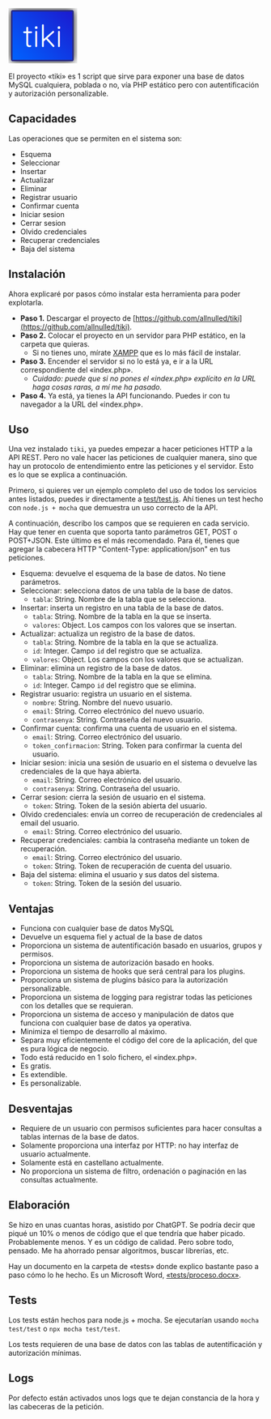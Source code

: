 ![Logo_de_tiki](./test/tiki.png)

El proyecto «tiki» es 1 script que sirve para exponer una base de datos MySQL cualquiera, poblada o no, vía PHP estático pero con autentificación y autorización personalizable.

## Capacidades

Las operaciones que se permiten en el sistema son:
- Esquema
- Seleccionar
- Insertar
- Actualizar
- Eliminar
- Registrar usuario
- Confirmar cuenta
- Iniciar sesion
- Cerrar sesion
- Olvido credenciales
- Recuperar credenciales
- Baja del sistema

## Instalación

Ahora explicaré por pasos cómo instalar esta herramienta para poder explotarla.

 - **Paso 1.** Descargar el proyecto de [https://github.com/allnulled/tiki](https://github.com/allnulled/tiki).
 - **Paso 2.** Colocar el proyecto en un servidor para PHP estático, en la carpeta que quieras.
    - Si no tienes uno, mírate [XAMPP](https://www.apachefriends.org/es/download.html) que es lo más fácil de instalar.
 - **Paso 3.** Encender el servidor si no lo está ya, e ir a la URL correspondiente del «index.php». 
    - *Cuidado: puede que si no pones el «index.php» explícito en la URL haga cosas raras, a mí me ha pasado.*
 - **Paso 4.** Ya está, ya tienes la API funcionando. Puedes ir con tu navegador a la URL del «index.php».

## Uso

Una vez instalado `tiki`, ya puedes empezar a hacer peticiones HTTP a la API REST. Pero no vale hacer las peticiones de cualquier manera, sino que hay un protocolo de entendimiento entre las peticiones y el servidor. Esto es lo que se explica a continuación.

Primero, si quieres ver un ejemplo completo del uso de todos los servicios antes listados, puedes ir directamente a [test/test.js](./test/test.js). Ahí tienes un test hecho con `node.js + mocha` que demuestra un  uso correcto de la API.

A continuación, describo los campos que se requieren en cada servicio. Hay que tener en cuenta que soporta tanto parámetros GET, POST o POST+JSON. Este último es el más recomendado. Para él, tienes que agregar la cabecera HTTP "Content-Type: application/json" en tus peticiones.

- Esquema: devuelve el esquema de la base de datos. No tiene parámetros.
- Seleccionar: selecciona datos de una tabla de la base de datos.
   - `tabla`: String. Nombre de la tabla que se selecciona.
- Insertar: inserta un registro en una tabla de la base de datos.
   - `tabla`: String. Nombre de la tabla en la que se inserta.
   - `valores`: Object. Los campos con los valores que se insertan.
- Actualizar: actualiza un registro de la base de datos.
   - `tabla`: String. Nombre de la tabla en la que se actualiza.
   - `id`: Integer. Campo `id` del registro que se actualiza.
   - `valores`: Object. Los campos con los valores que se actualizan.
- Eliminar: elimina un registro de la base de datos.
   - `tabla`: String. Nombre de la tabla en la que se elimina.
   - `id`: Integer. Campo `id` del registro que se elimina.
- Registrar usuario: registra un usuario en el sistema.
   - `nombre`: String. Nombre del nuevo usuario.
   - `email`: String. Correo electrónico del nuevo usuario.
   - `contrasenya`: String. Contraseña del nuevo usuario.
- Confirmar cuenta: confirma una cuenta de usuario en el sistema.
   - `email`: String. Correo electrónico del usuario.
   - `token_confirmacion`: String. Token para confirmar la cuenta del usuario.
- Iniciar sesion: inicia una sesión de usuario en el sistema o devuelve las credenciales de la que haya abierta.
   - `email`: String. Correo electrónico del usuario.
   - `contrasenya`: String. Contraseña del usuario.
- Cerrar sesion: cierra la sesión de usuario en el sistema.
   - `token`: String. Token de la sesión abierta del usuario.
- Olvido credenciales: envía un correo de recuperación de credenciales al email del usuario.
   - `email`: String. Correo electrónico del usuario.
- Recuperar credenciales: cambia la contraseña mediante un token de recuperación.
   - `email`: String. Correo electrónico del usuario.
   - `token`: String. Token de recuperación de cuenta del usuario.
- Baja del sistema: elimina el usuario y sus datos del sistema.
   - `token`: String. Token de la sesión del usuario.

## Ventajas

- Funciona con cualquier base de datos MySQL
- Devuelve un esquema fiel y actual de la base de datos
- Proporciona un sistema de autentificación basado en usuarios, grupos y permisos.
- Proporciona un sistema de autorización basado en hooks.
- Proporciona un sistema de hooks que será central para los plugins.
- Proporciona un sistema de plugins básico para la autorización personalizable.
- Proporciona un sistema de logging para registrar todas las peticiones con los detalles que se requieran.
- Proporciona un sistema de acceso y manipulación de datos que funciona con cualquier base de datos ya operativa.
- Minimiza el tiempo de desarrollo al máximo.
- Separa muy eficientemente el código del core de la aplicación, del que es pura lógica de negocio.
- Todo está reducido en 1 solo fichero, el «index.php».
- Es gratis.
- Es extendible.
- Es personalizable.

## Desventajas

- Requiere de un usuario con permisos suficientes para hacer consultas a tablas internas de la base de datos.
- Solamente proporciona una interfaz por HTTP: no hay interfaz de usuario actualmente.
- Solamente está en castellano actualmente.
- No proporciona un sistema de filtro, ordenación o paginación en las consultas actualmente.

## Elaboración

Se hizo en unas cuantas horas, asistido por ChatGPT. Se podría decir que piqué un 10% o menos de código que el que tendría que haber picado. Probablemente menos. Y es un código de calidad. Pero sobre todo, pensado. Me ha ahorrado pensar algoritmos, buscar librerías, etc.

Hay un documento en la carpeta de «tests» donde explico bastante paso a paso cómo lo he hecho. Es un Microsoft Word, [«tests/proceso.docx»](./tests/proceso.docx).

## Tests

Los tests están hechos para node.js + mocha. Se ejecutarían usando `mocha test/test` o `npx mocha test/test`.

Los tests requieren de una base de datos con las tablas de autentificación y autorización mínimas.

## Logs

Por defecto están activados unos logs que te dejan constancia de la hora y las cabeceras de la petición.


